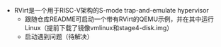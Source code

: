 - RVirt是一个用于RISC-V架构的S-mode trap-and-emulate hypervisor
  - 跟随仓库README可启动一个带有RVirt的QEMU示例，并在其中运行Linux（提前下载了镜像vmlinux和stage4-disk.img）
  - 启动遇到问题（待解决）


